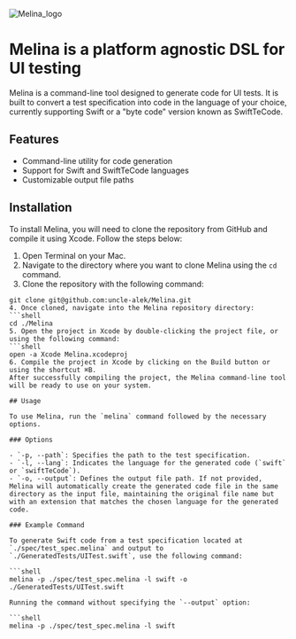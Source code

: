 ![Melina_logo](https://user-images.githubusercontent.com/12128692/232309623-ea0a8dab-5c1e-41b5-9674-a497a2b7f4c7.png)


# Melina is a platform agnostic DSL for UI testing

Melina is a command-line tool designed to generate code for UI tests. It is built to convert a test specification into code in the language of your choice, currently supporting Swift or a "byte code" version known as SwiftTeCode.

## Features

- Command-line utility for code generation
- Support for Swift and SwiftTeCode languages
- Customizable output file paths

## Installation

To install Melina, you will need to clone the repository from GitHub and compile it using Xcode. Follow the steps below:

1. Open Terminal on your Mac.
2. Navigate to the directory where you want to clone Melina using the `cd` command.
3. Clone the repository with the following command:
```shell
git clone git@github.com:uncle-alek/Melina.git
4. Once cloned, navigate into the Melina repository directory:
```shell
cd ./Melina
5. Open the project in Xcode by double-clicking the project file, or using the following command:
```shell
open -a Xcode Melina.xcodeproj
6. Compile the project in Xcode by clicking on the Build button or using the shortcut ⌘B.
After successfully compiling the project, the Melina command-line tool will be ready to use on your system.

## Usage

To use Melina, run the `melina` command followed by the necessary options.

### Options

- `-p, --path`: Specifies the path to the test specification.
- `-l, --lang`: Indicates the language for the generated code (`swift` or `swiftTeCode`).
- `-o, --output`: Defines the output file path. If not provided, Melina will automatically create the generated code file in the same directory as the input file, maintaining the original file name but with an extension that matches the chosen language for the generated code.

### Example Command

To generate Swift code from a test specification located at `./spec/test_spec.melina` and output to `./GeneratedTests/UITest.swift`, use the following command:

```shell
melina -p ./spec/test_spec.melina -l swift -o ./GeneratedTests/UITest.swift

Running the command without specifying the `--output` option:

```shell
melina -p ./spec/test_spec.melina -l swift

